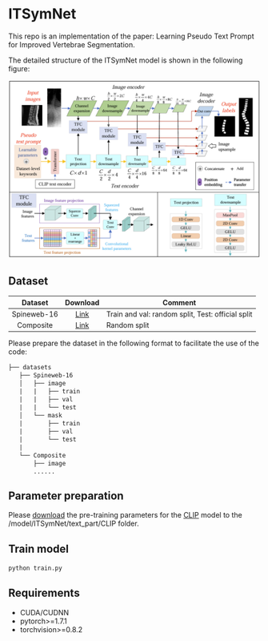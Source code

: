 # ITSymNet

This repo is an implementation of the paper: Learning Pseudo Text Prompt for Improved Vertebrae Segmentation.

The detailed structure of the ITSymNet model is shown in the following figure:

<p align="center">
  <img src="Figures/ITSymNet.jpg" width="700"/>
</p>

## Dataset

|   Dataset   |                        Download                         | Comment                                                 |
| :---------: | :-----------------------------------------------------: | ------------------------------------------------------- |
| Spineweb-16 |    [Link](https://aasce19.grand-challenge.org/Home/)    | Train and val: random split, Test: official split       |
|  Composite  | [Link](https://data.mendeley.com/datasets/k3b363f3vz/2) | Random split                                            |

Please prepare the dataset in the following format to facilitate the use of the code:

```angular2html
├── datasets
   ├── Spineweb-16
   │   ├── image
   |   |   ├── train
   |   |   ├── val
   |   |   └── test
   │   └── mask
   |       ├── train
   |       ├── val
   |       └── test
   |
   └── Composite
       ├── image
       ......
```
## Parameter preparation

Please [download](https://openaipublic.azureedge.net/clip/models/5806e77cd80f8b59890b7e101eabd078d9fb84e6937f9e85e4ecb61988df416f/ViT-B-16.pt) the pre-training parameters for the [CLIP](https://proceedings.mlr.press/v139/radford21a) model to the /model/ITSymNet/text_part/CLIP folder.

## Train model

```bash
python train.py
```


## Requirements

+ CUDA/CUDNN
+ pytorch>=1.7.1
+ torchvision>=0.8.2
